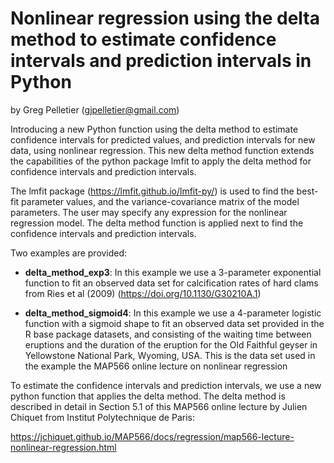 # Nonlinear regression using the delta method to estimate confidence intervals and prediction intervals in Python

by Greg Pelletier (gjpelletier@gmail.com)

Introducing a new Python function using the delta method to estimate confidence intervals for predicted values, and prediction intervals for new data, using nonlinear regression. This new delta method function extends the capabilities of the python package lmfit to apply the delta method for confidence intervals and prediction intervals. 

The lmfit package (https://lmfit.github.io/lmfit-py/) is used to find the best-fit parameter values, and the variance-covariance matrix of the model parameters. The user may specify any expression for the nonlinear regression model. The delta method function is applied next to find the confidence intervals and prediction intervals.

Two examples are provided: 

- **delta_method_exp3**: In this example we use a 3-parameter exponential function to fit an observed data set for calcification rates of hard clams from Ries et al (2009) (https://doi.org/10.1130/G30210A.1)

- **delta_method_sigmoid4**: In this example we use a 4-parameter logistic function with a sigmoid shape to fit an observed data set provided in the R base package datasets, and consisting of the waiting time between eruptions and the duration of the eruption for the Old Faithful geyser in Yellowstone National Park, Wyoming, USA. This is the data set used in the example the MAP566 online lecture on nonlinear regression

To estimate the confidence intervals and prediction intervals, we use a new python function that applies the delta method. The delta method is described in detail in Section 5.1 of this MAP566 online lecture by Julien Chiquet from Institut Polytechnique de Paris:

https://jchiquet.github.io/MAP566/docs/regression/map566-lecture-nonlinear-regression.html

